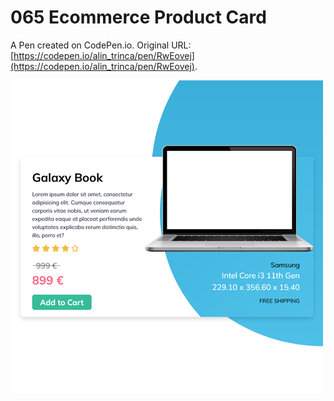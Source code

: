 # 065 Ecommerce Product Card

A Pen created on CodePen.io. Original URL: [https://codepen.io/alin_trinca/pen/RwEovej](https://codepen.io/alin_trinca/pen/RwEovej).

![Ecommerce Product Card Screenshot](ecommerce-product-card.png)